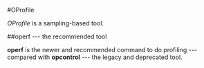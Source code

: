 #OProfile

*OProfile* is a sampling-based tool.

##operf --- the recommended tool

**operf** is the newer and recommended command to do profiling --- compared with **opcontrol** --- the legacy and deprecated tool.
